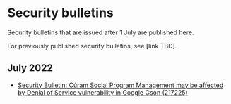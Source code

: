 # Security bulletins

Security bulletins that are issued after 1 July are published here.

For previously published security bulletins, see [link TBD].

## July 2022

* [Security Bulletin: Cúram Social Program Management may be affected by Denial of Service vulnerability in Google Gson (217225)](security_217225.md)
